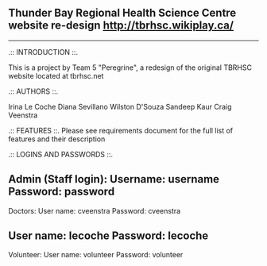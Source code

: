 Thunder Bay Regional Health Science Centre website re-design
http://tbrhsc.wikiplay.ca/
------------------------------------------------------------------------

------------------------------------------------------------------------

.:: INTRODUCTION ::.

This is a project by Team 5 "Peregrine", a redesign of the original TBRHSC website located at tbrhsc.net

.:: AUTHORS ::.

Irina Le Coche
Diana Sevillano
Wilston D'Souza
Sandeep Kaur
Craig Veenstra


.:: FEATURES ::.
Please see requirements document for the full list of features and their description


.:: LOGINS AND PASSWORDS ::.

Admin (Staff login):
Username: username
Password: password
----------------
Doctors:
User name: cveenstra
Password: cveenstra

User name: lecoche
Password: lecoche
-------------------
Volunteer:
User name: volunteer
Password: volunteer

